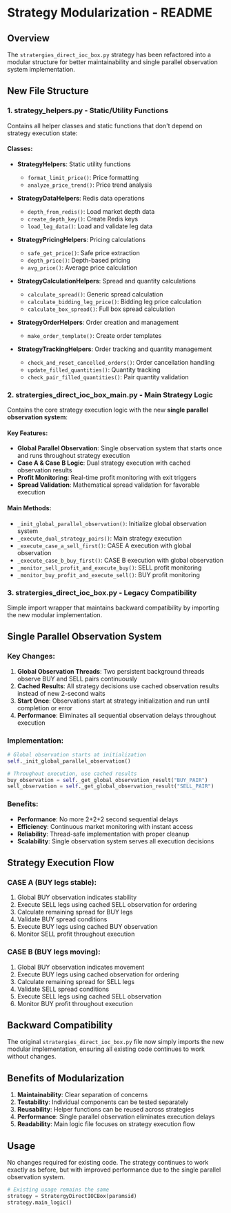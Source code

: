 # Strategy Modularization - README

## Overview

The `stratergies_direct_ioc_box.py` strategy has been refactored into a modular structure for better maintainability and single parallel observation system implementation.

## New File Structure

### 1. **strategy_helpers.py** - Static/Utility Functions

Contains all helper classes and static functions that don't depend on strategy execution state:

#### Classes:

- **StrategyHelpers**: Static utility functions

  - `format_limit_price()`: Price formatting
  - `analyze_price_trend()`: Price trend analysis

- **StrategyDataHelpers**: Redis data operations

  - `depth_from_redis()`: Load market depth data
  - `create_depth_key()`: Create Redis keys
  - `load_leg_data()`: Load and validate leg data

- **StrategyPricingHelpers**: Pricing calculations

  - `safe_get_price()`: Safe price extraction
  - `depth_price()`: Depth-based pricing
  - `avg_price()`: Average price calculation

- **StrategyCalculationHelpers**: Spread and quantity calculations

  - `calculate_spread()`: Generic spread calculation
  - `calculate_bidding_leg_price()`: Bidding leg price calculation
  - `calculate_box_spread()`: Full box spread calculation

- **StrategyOrderHelpers**: Order creation and management

  - `make_order_template()`: Create order templates

- **StrategyTrackingHelpers**: Order tracking and quantity management
  - `check_and_reset_cancelled_orders()`: Order cancellation handling
  - `update_filled_quantities()`: Quantity tracking
  - `check_pair_filled_quantities()`: Pair quantity validation

### 2. **stratergies_direct_ioc_box_main.py** - Main Strategy Logic

Contains the core strategy execution logic with the new **single parallel observation system**:

#### Key Features:

- **Global Parallel Observation**: Single observation system that starts once and runs throughout strategy execution
- **Case A & Case B Logic**: Dual strategy execution with cached observation results
- **Profit Monitoring**: Real-time profit monitoring with exit triggers
- **Spread Validation**: Mathematical spread validation for favorable execution

#### Main Methods:

- `_init_global_parallel_observation()`: Initialize global observation system
- `_execute_dual_strategy_pairs()`: Main strategy execution
- `_execute_case_a_sell_first()`: CASE A execution with global observation
- `_execute_case_b_buy_first()`: CASE B execution with global observation
- `_monitor_sell_profit_and_execute_buy()`: SELL profit monitoring
- `_monitor_buy_profit_and_execute_sell()`: BUY profit monitoring

### 3. **stratergies_direct_ioc_box.py** - Legacy Compatibility

Simple import wrapper that maintains backward compatibility by importing the new modular implementation.

## Single Parallel Observation System

### Key Changes:

1. **Global Observation Threads**: Two persistent background threads observe BUY and SELL pairs continuously
2. **Cached Results**: All strategy decisions use cached observation results instead of new 2-second waits
3. **Start Once**: Observations start at strategy initialization and run until completion or error
4. **Performance**: Eliminates all sequential observation delays throughout execution

### Implementation:

```python
# Global observation starts at initialization
self._init_global_parallel_observation()

# Throughout execution, use cached results
buy_observation = self._get_global_observation_result("BUY_PAIR")
sell_observation = self._get_global_observation_result("SELL_PAIR")
```

### Benefits:

- **Performance**: No more 2+2+2 second sequential delays
- **Efficiency**: Continuous market monitoring with instant access
- **Reliability**: Thread-safe implementation with proper cleanup
- **Scalability**: Single observation system serves all execution decisions

## Strategy Execution Flow

### CASE A (BUY legs stable):

1. Global BUY observation indicates stability
2. Execute SELL legs using cached SELL observation for ordering
3. Calculate remaining spread for BUY legs
4. Validate BUY spread conditions
5. Execute BUY legs using cached BUY observation
6. Monitor SELL profit throughout execution

### CASE B (BUY legs moving):

1. Global BUY observation indicates movement
2. Execute BUY legs using cached observation for ordering
3. Calculate remaining spread for SELL legs
4. Validate SELL spread conditions
5. Execute SELL legs using cached SELL observation
6. Monitor BUY profit throughout execution

## Backward Compatibility

The original `stratergies_direct_ioc_box.py` file now simply imports the new modular implementation, ensuring all existing code continues to work without changes.

## Benefits of Modularization

1. **Maintainability**: Clear separation of concerns
2. **Testability**: Individual components can be tested separately
3. **Reusability**: Helper functions can be reused across strategies
4. **Performance**: Single parallel observation eliminates execution delays
5. **Readability**: Main logic file focuses on strategy execution flow

## Usage

No changes required for existing code. The strategy continues to work exactly as before, but with improved performance due to the single parallel observation system.

```python
# Existing usage remains the same
strategy = StratergyDirectIOCBox(paramsid)
strategy.main_logic()
```
